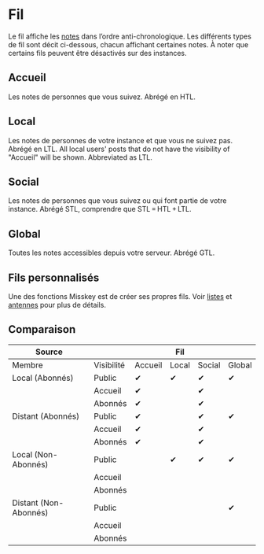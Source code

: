 # Fil

Le fil affiche les [notes](.note) dans l’ordre anti-chronologique.
Les différents types de fil sont décit ci-dessous, chacun affichant certaines notes.
À noter que certains fils peuvent être désactivés sur des instances.

## Accueil

Les notes de personnes que vous suivez. Abrégé en HTL.

## Local

Les notes de personnes de votre instance et que vous ne suivez pas. Abrégé en LTL.
All local users' posts that do not have the visibility of "Accueil" will be shown. Abbreviated as LTL.

## Social

Les notes de personnes que vous suivez ou qui font partie de votre instance. Abrégé STL, comprendre que STL = HTL + LTL.

## Global

Toutes les notes accessibles depuis votre serveur. Abrégé GTL.

## Fils personnalisés

Une des fonctions Misskey est de créer ses propres fils. Voir [listes](./list.md) et [antennes](./antenna.md) pour plus de détails.

## Comparaison

| Source                |            |           |   Fil    |            |            |
|-----------------------|------------|-----------|----------|------------|------------|
| Membre                | Visibilité | Accueil   | Local    | Social     | Global     |
| Local (Abonnés)       | Public     | ✔         | ✔        | ✔          | ✔          |
|                       | Accueil    | ✔         |          | ✔          |            |
|                       | Abonnés    | ✔         |          | ✔          |            |
| Distant (Abonnés)     | Public     | ✔         |          | ✔          | ✔          |
|                       | Accueil    | ✔         |          | ✔          |            |
|                       | Abonnés    | ✔         |          | ✔          |            |
| Local (Non-Abonnés)   | Public     |           | ✔        | ✔          | ✔          |
|                       | Accueil    |           |          |            |            |
|                       | Abonnés    |           |          |            |            |
| Distant (Non-Abonnés) | Public     |           |          |            | ✔          |
|                       | Accueil    |           |          |            |            |
|                       | Abonnés    |           |          |            |            |
